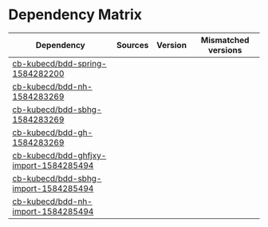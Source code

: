 # Dependency Matrix

Dependency | Sources | Version | Mismatched versions
---------- | ------- | ------- | -------------------
[cb-kubecd/bdd-spring-1584282200](https://github.com/cb-kubecd/bdd-spring-1584282200.git) |  | []() | 
[cb-kubecd/bdd-nh-1584283269](https://github.com/cb-kubecd/bdd-nh-1584283269.git) |  | []() | 
[cb-kubecd/bdd-sbhg-1584283269](https://github.com/cb-kubecd/bdd-sbhg-1584283269.git) |  | []() | 
[cb-kubecd/bdd-gh-1584283269](https://github.com/cb-kubecd/bdd-gh-1584283269.git) |  | []() | 
[cb-kubecd/bdd-ghfjxy-import-1584285494](https://github.com/cb-kubecd/bdd-ghfjxy-import-1584285494.git) |  | []() | 
[cb-kubecd/bdd-sbhg-import-1584285494](https://github.com/cb-kubecd/bdd-sbhg-import-1584285494.git) |  | []() | 
[cb-kubecd/bdd-nh-import-1584285494](https://github.com/cb-kubecd/bdd-nh-import-1584285494.git) |  | []() | 

